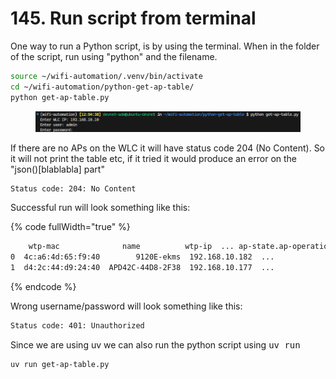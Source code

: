# 145. Run script from terminal

One way to run a Python script, is by using the terminal. When in the folder of the script, run using "python" and the filename.

```bash
source ~/wifi-automation/.venv/bin/activate
cd ~/wifi-automation/python-get-ap-table/
python get-ap-table.py
```

<div data-full-width="true"><figure><img src="../../.gitbook/assets/image (10) (1).png" alt=""><figcaption></figcaption></figure></div>

If there are no APs on the WLC it will have status code 204 (No Content). So it will not print the table etc, if it tried it would produce an error on the "json()\[blablabla] part"

```bash
Status code: 204: No Content
```

Successful run will look something like this:

{% code fullWidth="true" %}
```bash
 	wtp-mac              name          wtp-ip  ... ap-state.ap-operation-state     ap-time-info.boot-time            ap-time-info.join-time
0  4c:a6:4d:65:f9:40        9120E-ekms  192.168.10.182  ...                  registered  2024-07-25T00:28:12+00:00  2024-07-25T00:30:04.335182+00:00
1  d4:2c:44:d9:24:40  APD42C-44D8-2F38  192.168.10.177  ...                  registered  2024-07-31T19:22:07+00:00  2024-07-31T19:23:42.643078+00:00

```
{% endcode %}

Wrong username/password will look something like this:

```bash
Status code: 401: Unauthorized
```

Since we are using uv we can also run the python script using <kbd>uv run</kbd>

```bash
uv run get-ap-table.py
```
